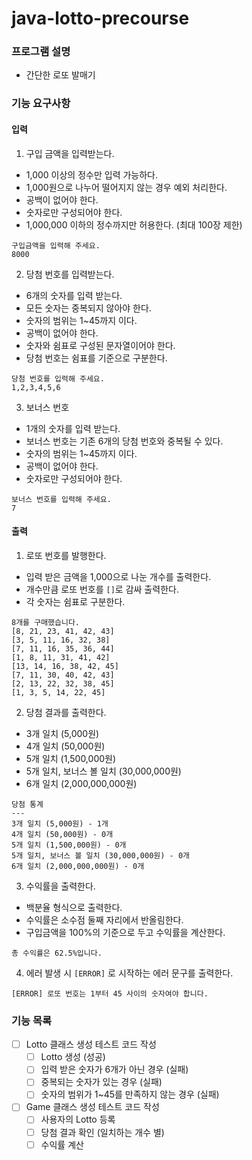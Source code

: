 # java-lotto-precourse

### 프로그램 설명
- 간단한 로또 발매기


### 기능 요구사항
#### 입력
1. 구입 금액을 입력받는다.
- 1,000 이상의 정수만 입력 가능하다.
- 1,000원으로 나누어 떨어지지 않는 경우 예외 처리한다.
- 공백이 없어야 한다.
- 숫자로만 구성되어야 한다.
- 1,000,000 이하의 정수까지만 허용한다. (최대 100장 제한)
```
구입금액을 입력해 주세요.
8000
```

2. 당첨 번호를 입력받는다.
- 6개의 숫자를 입력 받는다.
- 모든 숫자는 중복되지 않아야 한다.
- 숫자의 범위는 1~45까지 이다.
- 공백이 없어야 한다.
- 숫자와 쉼표로 구성된 문자열이어야 한다.
- 당첨 번호는 쉼표를 기준으로 구분한다.
```
당첨 번호를 입력해 주세요.
1,2,3,4,5,6
```

3. 보너스 번호
- 1개의 숫자를 입력 받는다.
- 보너스 번호는 기존 6개의 당첨 번호와 중복될 수 있다.
- 숫자의 범위는 1~45까지 이다.
- 공백이 없어야 한다.
- 숫자로만 구성되어야 한다.
```
보너스 번호를 입력해 주세요.
7
```

#### 출력
1. 로또 번호를 발행한다.
- 입력 받은 금액을 1,000으로 나눈 개수를 출력한다.
- 개수만큼 로또 번호를 `[]`로 감싸 출력한다.
- 각 숫자는 쉼표로 구분한다.
```
8개를 구매했습니다.
[8, 21, 23, 41, 42, 43] 
[3, 5, 11, 16, 32, 38] 
[7, 11, 16, 35, 36, 44] 
[1, 8, 11, 31, 41, 42] 
[13, 14, 16, 38, 42, 45] 
[7, 11, 30, 40, 42, 43] 
[2, 13, 22, 32, 38, 45] 
[1, 3, 5, 14, 22, 45]
```

2. 당첨 결과를 출력한다.
- 3개 일치 (5,000원)
- 4개 일치 (50,000원)
- 5개 일치 (1,500,000원)
- 5개 일치, 보너스 볼 일치 (30,000,000원)
- 6개 일치 (2,000,000,000원)
```
당첨 통계
---
3개 일치 (5,000원) - 1개
4개 일치 (50,000원) - 0개
5개 일치 (1,500,000원) - 0개
5개 일치, 보너스 볼 일치 (30,000,000원) - 0개
6개 일치 (2,000,000,000원) - 0개
```

3. 수익률을 출력한다. 
- 백분율 형식으로 출력한다.
- 수익률은 소수점 둘째 자리에서 반올림한다.
- 구입금액을 100%의 기준으로 두고 수익률을 계산한다.
```
총 수익률은 62.5%입니다.
```

4. 에러 발생 시 `[ERROR]` 로 시작하는 에러 문구를 출력한다.
```
[ERROR] 로또 번호는 1부터 45 사이의 숫자여야 합니다.
```

### 기능 목록
- [ ] Lotto 클래스 생성 테스트 코드 작성
    - [ ] Lotto 생성 (성공)
    - [ ] 입력 받은 숫자가 6개가 아닌 경우 (실패)
    - [ ] 중복되는 숫자가 있는 경우 (실패)
    - [ ] 숫자의 범위가 1~45를 만족하지 않는 경우 (실패)
- [ ] Game 클래스 생성 테스트 코드 작성
    - [ ] 사용자의 Lotto 등록
    - [ ] 당첨 결과 확인 (일치하는 개수 별)
    - [ ] 수익률 계산